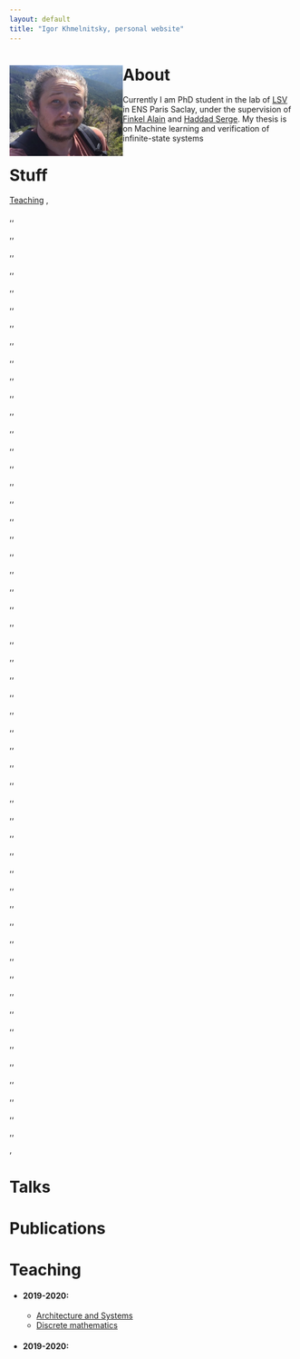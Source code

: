 ```yaml
---
layout: default
title: "Igor Khmelnitsky, personal website"
---
```


# <img src="pictures/myphoto.jpg" style="float: left;" alt="drawing" width="200"/>  About
Currently I am PhD student in the lab of [LSV](https://www.lsv.fr) in ENS Paris Saclay, under the supervision of [Finkel Alain](http://www.lsv.fr/~finkel) and [Haddad Serge](http://www.lsv.fr/~haddad). My thesis is on Machine learning and verification of infinite-state systems

# Stuff 
[Teaching](Teaching)
,

,,

,,

,,

,,

,,

,,

,,

,,

,,

,,

,,

,,

,,

,,

,,

,,

,,

,,

,,

,,

,,

,,

,,

,,

,,

,,

,,

,,

,,

,,

,,

,,

,,

,,

,,

,,

,,

,,

,,

,,

,,

,,

,,

,,

,,

,,

,,

,,

,,

,,

,,

,,

,,

,

# Talks

# Publications

# Teaching  
- ####  2019-2020:
  * [Architecture and Systems](http://www.lsv.fr/~finkel)
  * [Discrete mathematics](http://www.lsv.fr/~haddad)
- ####  2019-2020:

<!-- ![](myphoto.jpg)  -->

